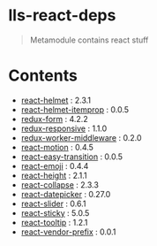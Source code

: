 # lls-react-deps

> Metamodule contains react stuff

# Contents

* [react-helmet](https://www.npmjs.com/package/react-helmet) : 2.3.1
* [react-helmet-itemprop](https://www.npmjs.com/package/react-helmet-itemprop) : 0.0.5
* [redux-form](https://www.npmjs.com/package/redux-form) : 4.2.2
* [redux-responsive](https://www.npmjs.com/package/redux-responsive) : 1.1.0
* [redux-worker-middleware](https://www.npmjs.com/package/redux-worker-middleware) : 0.2.0
* [react-motion](https://www.npmjs.com/package/react-motion) : 0.4.5
* [react-easy-transition](https://www.npmjs.com/package/react-easy-transition) : 0.0.5
* [react-emoji](https://www.npmjs.com/package/react-emoji) : 0.4.4
* [react-height](https://www.npmjs.com/package/react-height) : 2.1.1
* [react-collapse](https://www.npmjs.com/package/react-collapse) : 2.3.3
* [react-datepicker](https://www.npmjs.com/package/react-datepicker) : 0.27.0
* [react-slider](https://www.npmjs.com/package/react-slider) : 0.6.1
* [react-sticky](https://www.npmjs.com/package/react-sticky) : 5.0.5
* [react-tooltip](https://www.npmjs.com/package/react-tooltip) : 1.2.1
* [react-vendor-prefix](https://www.npmjs.com/package/react-vendor-prefix) : 0.0.1
